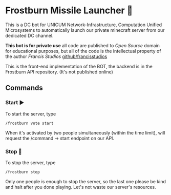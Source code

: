 # Frostburn Missile Launcher 🚀

This is a DC bot for UNICUM Network-Infrastructure, Computation Unified Microsystems to automatically launch our private minecraft server from our dedicated DC channel.

**This bot is for private use** all code are published to *Open Source* domain for  educational purposes, but all of the code is the intellectual property of the author *Francis Studios* [github/francisstudios](github.com/francisstudios)

This is the front-end implementation of the BOT, the backend is in the Frostburn API repository. (It's not published online)

## Commands

### Start ▶️
To start the server, type 
```
/frostburn vote start
```
When it's activated by two people simultaneously (within the time limit), will request the /command -> start endpoint on our API.

### Stop 🛑

To stop the server, type

```
/frostburn stop
```

Only one people is enough to stop the server, so the last one please be kind and halt after you done playing. Let's not waste our server's resources.